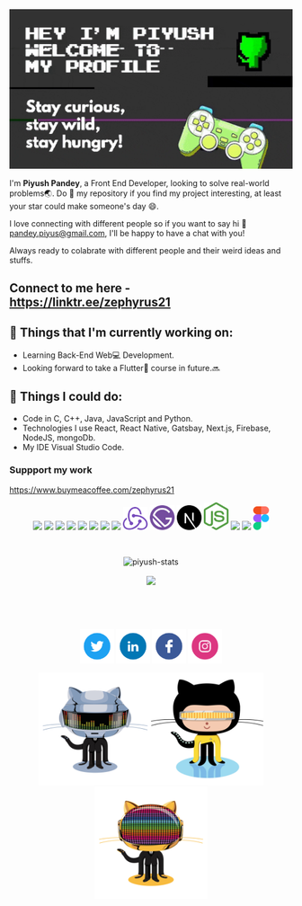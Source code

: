 <img src="piyush-final.gif" width="1000px">

I'm **Piyush Pandey**, a Front End Developer, looking to solve real-world problems🌏. Do 🌟 my repository if you find my project interesting, at least your star could make someone's day 😄.

I love connecting with different people so if you want to say hi 💬 pandey.piyus@gmail.com, I'll be happy to have a chat with you!

Always ready to colabrate with different people and their weird ideas and stuffs.

## Connect to me here - https://linktr.ee/zephyrus21

## 💼 Things that I'm currently working on:

-   Learning Back-End Web💻 Development.
-   Looking forward to take a Flutter📲 course in future.🔜

## 🔭 Things I could do:

-   Code in C, C++, Java, JavaScript and Python.
-   Technologies I use React, React Native, Gatsbay, Next.js, Firebase, NodeJS, mongoDb.
-   My IDE Visual Studio Code.

### Suppport my work 
https://www.buymeacoffee.com/zephyrus21

<p align="center">
  <img src="https://img.icons8.com/color/48/000000/c-programming.png"/>
  <img src="https://img.icons8.com/color/48/000000/c-plus-plus-logo.png"/>
  <img src="https://img.icons8.com/color/48/000000/java-coffee-cup-logo.png"/>
  <img src="https://blog.golang.org/go-brand/Go-Logo/SVG/Go-Logo_Blue.svg" width="64px"/>
  <img src="https://img.icons8.com/color/48/000000/javascript.png"/>
  <img src="https://img.icons8.com/color/48/000000/typescript.png"/>
  <img src="https://img.icons8.com/color/48/000000/react-native.png"/>
  <img src="https://img.icons8.com/color/48/000000/graphql.png"/>
  <img src="redux-seeklogo.com.svg" width="44px"/>
  <img src="gatsby-seeklogo.com.svg" width="44px"/>
  <img src="next-js-seeklogo.com.svg" width="44px"/>
  <img src="nodejs-seeklogo.com.svg" width="44px"/>
  <img src="https://img.icons8.com/color/48/000000/mongodb.png"/>
  <img src="https://img.icons8.com/color/48/000000/firebase.png"/>
  <img src="figma-1.svg" width="28px"/>
</p>

<br/>
<p align="center">
  <img src="https://github-readme-stats.vercel.app/api?username=zephyrus21&show_icons=true&theme=radical&title_color=8E2DE2&text_color=fff&icon_color=8E2DE2" alt="piyush-stats" />
<br />
<br />

<img src="https://github-readme-stats.vercel.app/api/top-langs/?username=zephyrus21&show_icons=true&theme=radical&title_color=8E2DE2&text_color=fff&icon_color=8E2DE2&layout=compact">
</p>
<br/>
<p align="center">

<br/>
<p align="center">
<a href="https://twitter.com/zephyrusp21"><img src="https://github.com/aritraroy/social-icons/blob/master/twitter-icon.png?raw=true" width="60"></a>
<a href="https://www.linkedin.com/in/zephyrus21/"><img src="https://github.com/aritraroy/social-icons/blob/master/linkedin-icon.png?raw=true" width="60"></a>
<a href="https://www.facebook.com/zephyrus21/"><img src="https://github.com/aritraroy/social-icons/blob/master/facebook-icon.png?raw=true" width="60"></a>
<a href="https://www.instagram.com/zephyrus.io/"><img src="https://github.com/aritraroy/social-icons/blob/master/instagram-icon.png?raw=true" width="60"></a>
</p>

<p align="center"><img src="gh-1.gif" width="200px"><img src="gh-4.png" width="200px"><img src="gh-2.gif" width="200px">
</p>

